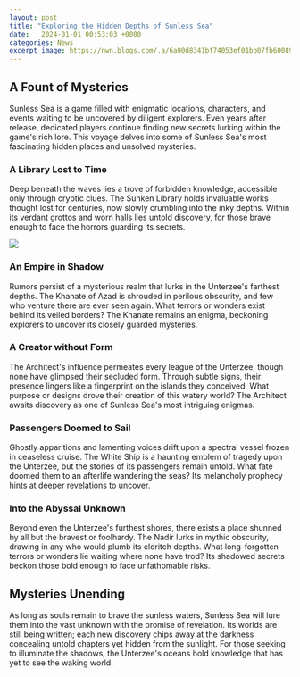 ```yaml
---
layout: post
title: "Exploring the Hidden Depths of Sunless Sea"
date:   2024-01-01 00:53:03 +0000
categories: News
excerpt_image: https://nwn.blogs.com/.a/6a00d8341bf74053ef01bb07fb6008970d-600wi
---
```

## A Fount of Mysteries
Sunless Sea is a game filled with enigmatic locations, characters, and events waiting to be uncovered by diligent explorers. Even years after release, dedicated players continue finding new secrets lurking within the game's rich lore. This voyage delves into some of Sunless Sea's most fascinating hidden places and unsolved mysteries.

### A Library Lost to Time  
Deep beneath the waves lies a trove of forbidden knowledge, accessible only through cryptic clues. The Sunken Library holds invaluable works thought lost for centuries, now slowly crumbling into the inky depths. Within its verdant grottos and worn halls lies untold discovery, for those brave enough to face the horrors guarding its secrets.


![](https://nwn.blogs.com/.a/6a00d8341bf74053ef01bb07fb6008970d-600wi)
### An Empire in Shadow
Rumors persist of a mysterious realm that lurks in the Unterzee's farthest depths. The Khanate of Azad is shrouded in perilous obscurity, and few who venture there are ever seen again. What terrors or wonders exist behind its veiled borders? The Khanate remains an enigma, beckoning explorers to uncover its closely guarded mysteries.  

### A Creator without Form   
The Architect's influence permeates every league of the Unterzee, though none have glimpsed their secluded form. Through subtle signs, their presence lingers like a fingerprint on the islands they conceived. What purpose or designs drove their creation of this watery world? The Architect awaits discovery as one of Sunless Sea's most intriguing enigmas.

### Passengers Doomed to Sail  
Ghostly apparitions and lamenting voices drift upon a spectral vessel frozen in ceaseless cruise. The White Ship is a haunting emblem of tragedy upon the Unterzee, but the stories of its passengers remain untold. What fate doomed them to an afterlife wandering the seas? Its melancholy prophecy hints at deeper revelations to uncover.   

### Into the Abyssal Unknown
Beyond even the Unterzee's furthest shores, there exists a place shunned by all but the bravest or foolhardy. The Nadir lurks in mythic obscurity, drawing in any who would plumb its eldritch depths. What long-forgotten terrors or wonders lie waiting where none have trod? Its shadowed secrets beckon those bold enough to face unfathomable risks.

## Mysteries Unending   
As long as souls remain to brave the sunless waters, Sunless Sea will lure them into the vast unknown with the promise of revelation. Its worlds are still being written; each new discovery chips away at the darkness concealing untold chapters yet hidden from the sunlight. For those seeking to illuminate the shadows, the Unterzee's oceans hold knowledge that has yet to see the waking world.